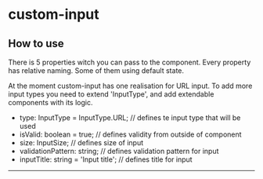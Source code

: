 # custom-input

## How to use <custom-input />

There is 5 properties witch you can pass to the component.
Every property has relative naming.
Some of them using default state.

At the moment custom-input has one realisation for URL input.
To add more input types you need to extend 'InputType', and add extendable components with its logic.

* type: InputType = InputType.URL; // defines te input type that will be used
* isValid: boolean = true; // defines validity from outside of component
* size: InputSize; // defines size of input
* validationPattern: string; // defines validation pattern for input
* inputTitle: string = 'Input title'; // defines title for input

----------------------------------------------